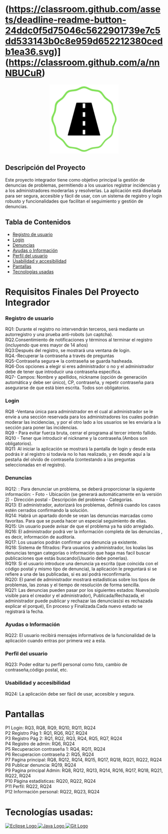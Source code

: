 (https://classroom.github.com/assets/deadline-readme-button-24ddc0f5d75046c5622901739e7c5dd533143b0c8e959d652212380cedb1ea36.svg)](https://classroom.github.com/a/nnNBUCuR)
=======
<p align="center">
  <img src="src/vista/img/logo_peque.png" alt="Logo del Proyecto">
</p>

## Descripción del Proyecto

Este proyecto integrador tiene como objetivo principal la gestión de denuncias de problemas, permitiendo a los usuarios registrar incidencias y a los administradores moderarlas y resolverlas. La aplicación está diseñada para ser segura, accesible y fácil de usar, con un sistema de registro y login robusto y funcionalidades que facilitan el seguimiento y gestión de denuncias.

## Tabla de Contenidos

- [Registro de usuario](#registro-de-usuario)
- [Login](#login)
- [Denuncias](#denuncias)
- [Ayudas o Información](#ayudas-o-información)
- [Perfil del usuario](#perfil-del-usuario)
- [Usabilidad y accesibilidad](#usabilidad-y-accesibilidad)
- [Pantallas](#pantallas)
- [Tecnologías usadas](#tecnologías-usadas)
  
# Requisitos Finales Del Proyecto Integrador 
### Registro de usuario
RQ1: Durante el registro no intervendrán terceros, será mediante un autorregistro y
una prueba anti-robots (un captcha).
<br>
RQ2.Consentimiento de notificaciones y términos al terminar el registro (incluyendo
que eres mayor de 14 años)
<br>
RQ3:Después del registro, se mostrará una ventana de login.
<br>
RQ4.-Recuperar la contraseña a través de preguntas
<br>
RQ5-Contraseña segura=> la contraseña se guarda hasheada.
<br>
RQ6-Dos opciones a elegir si eres administrador o no y el administrador debe de
tener que introducir una contraseña específica.
<br>
RQ7- Campos: Nombre y apellidos, nickname (opción de generación automática y
debe ser único), CP, contraseña, y repetir contraseña para asegurarse de que está
bien escrita. Todos son obligatorios.

### Login
RQ8 -Ventana única para administrador en el cual al administrador se le envíe a una
sección reservada para los administradores los cuales podrán moderar las
incidencias, y por el otro lado a los usuarios se les enviaría a la sección para poner
las incidencias.
<br>
RQ9 - Para evitar fuerza bruta, cerrar el programa al tercer intento fallido.
<br>
RQ10 - Tener que introducir el nickname y la contraseña.(Ambos son obligatorios).
<br>
RQ11: Al iniciar la aplicación se mostrará la pantalla de login y desde esta podrás ir
al registro si todavía no lo has realizado, y en desde aquí a la pestaña del olvido de
contraseña (contestando a las preguntas seleccionadas en el registro).

### Denuncias
RQ12: : Para denunciar un problema, se deberá proporcionar la siguiente información: -
Foto - Ubicación (se generará automáticamente en la versión 2) - Dirección postal -
Descripción del problema - Categorias.
<br>
RQ13: El administrador, autorizará los problemas, definirá cuando los casos estén cerrados
confirmando la solución.
<br>
RQ14: Habrá un apartado donde se vean las denuncias marcadas como favoritas. Para que
se pueda hacer un especial seguimiento de ellas.
<br>
RQ15: Un usuario puede avisar de que el problema ya ha sido arreglado.
<br>
RQ16: El administrador podrá ver la información completa de las denuncias , es decir,
información de auditoría.
<br>
RQ17: Los usuarios podrán confirmar una denuncia ya existente.
<br>
RQ18: Sistema de filtrados: Para usuarios y administrador, los koalas las denuncias
tengan categorías o información que haga mas facil buscar publicaciones que estás
buscando(Usuario debe ponerlas).
<br>
RQ19: Si el usuario introduce una denuncia ya escrita (que coincida con el código
postal y mismo tipo de denuncia), la aplicación le preguntará si se refiere a una de
las publicadas, si es así podrá reconfirmarla.
<br>
RQ20: El panel de administrador mostrará estadísticas sobre los tipos de
problemas, las zonas y el tiempo de resolución de forma sencilla.
<br>
RQ21: Las denuncias pueden pasar por los siguientes estados: Nueva(solo visible
para el creador y el administrador), Publicada/Rechazada, el administrador puede
publicar y rechazar las denuncias(si es rechazada explicar el porqué), En proceso y
Finalizada.Cada nuevo estado se registrará la fecha.

### Ayudas o Información
RQ22: El usuario recibirá mensajes informativos de la funcionalidad de la aplicación
cuando entras por primera vez a esta.

### Perfil del usuario
RQ23: Poder editar tu perfil personal como foto, cambio de contraseña,código
postal, etc.

### Usabilidad y accesibilidad
RQ24: La aplicación debe ser fácil de usar, accesible y segura.

# Pantallas
P1  Login: RQ3, RQ8, RQ9, RQ10, RQ11, RQ24
<br>
P2  Registro Pág 1: RQ1, RQ6, RQ7, RQ24
<br>
P3  Registro Pág 2: RQ1, RQ2, RQ3, RQ4, RQ5, RQ7, RQ24
<br>
P4  Registro de admin: RQ6, RQ24
<br>
P5  Recuperacion contraseña 1: RQ4, RQ11, RQ24
<br>
P6  Recuperacion contraseña 2: RQ5, RQ24
<br>
P7  Pagina principal: RQ8, RQ12, RQ14, RQ15, RQ17, RQ18, RQ21, RQ22, RQ24
<br>
P8  Publicar denuncia:  RQ19, RQ24
<br>
P9  Pagina principal Admin: RQ8, RQ12, RQ13, RQ14, RQ16, RQ17, RQ18, RQ21, RQ22, RQ24
<br>
P10 Página estadísticas: RQ20, RQ22, RQ24
<br>
P11 Perfil: RQ22, RQ24
<br>
P12 Información personal: RQ22, RQ23, RQ24

# Tecnologías usadas: 
<p>
  <a href="https://www.eclipse.org" target="_blank">
    <img src="https://upload.wikimedia.org/wikipedia/commons/d/d0/Eclipse-Luna-Logo.svg" alt="Eclipse Logo" title="Eclipse" width="100" height="100">
  </a>
  <a href="https://www.java.com" target="_blank">
    <img src="https://upload.wikimedia.org/wikipedia/en/3/30/Java_programming_language_logo.svg" alt="Java Logo" title="Java" width="100" height="100">
  </a>
  <a href="https://git-scm.com" target="_blank">
    <img src="https://upload.wikimedia.org/wikipedia/commons/e/e0/Git-logo.svg" alt="Git Logo" title="Git" width="100" height="100">
  </a>
</p>


